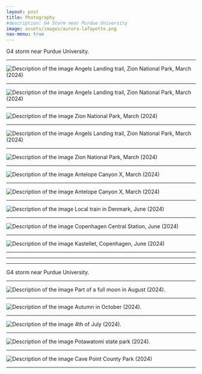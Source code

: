 ```yaml
---
layout: post
title: Photography
#description: G4 Storm near Purdue University
image: assets/images/aurora-lafayette.png 
nav-menu: true
---
```

G4 storm near Purdue University.

<hr />
<img src="assets/images/20240314_145907.jpg" alt="Description of the image" title=" Optionalimage title">
Angels Landing trail, Zion National Park, March (2024)
<hr />
<img src="assets/images/20240314_154834.jpg" alt="Description of the image" title=" Optionalimage title">
Angels Landing trail, Zion National Park, March (2024)

<hr />
<img src="assets/images/20240315_155143.jpg" alt="Description of the image" title=" Optionalimage title">
 Zion National Park, March (2024)

<hr />
<img src="assets/images/20240315_164435.jpg" alt="Description of the image" title=" Optionalimage title">
Angels Landing trail, Zion National Park, March (2024)

<hr />
<img src="assets/images/IMG_20240315_193643.jpg" alt="Description of the image" title=" Optionalimage title">
 Zion National Park, March (2024)

<hr />
<img src="assets/images/IMG_20240316_121054.jpg" alt="Description of the image" title=" Optionalimage title">
Antelope Canyon X, March (2024)
<hr />
<img src="assets/images/IMG_20240316_115312.jpg" alt="Description of the image" title=" Optionalimage title">
Antelope Canyon X, March (2024)

<hr />
<img src="assets/images/metro-denmark.jpg" alt="Description of the image" title=" Optionalimage title">
Local train in Denmark, June (2024)
<hr />
<img src="assets/images/central-station.jpg" alt="Description of the image" title=" Optionalimage title">
Copenhagen Central Station, June (2024)
<hr />
<img src="assets/images/IMG_20240615_164729.jpg" alt="Description of the image" title=" Optionalimage title">
Kastellet, Copenhagen, June (2024)


<hr />

<hr />

<hr />






G4 storm near Purdue University.
<hr />
<img src="assets/images/chandra.png" alt="Description of the image" title=" Optionalimage title">
Part of a full moon in August (2024).

<hr />
<img src="assets/images/fall.jpg" alt="Description of the image" title=" Optionalimage title">
Autumn in October (2024).
<hr />
<img src="assets/images/DSC_0203.JPG" alt="Description of the image" title=" Optionalimage title">
4th of July (2024).
<hr />

<img src="assets/images/DSC_0527.JPG" alt="Description of the image" title=" Optionalimage title">
Potawatomi state park (2024).
<hr />

<img src="assets/images/DSC_0628.JPG" alt="Description of the image" title=" Optionalimage title">
Cave Point County Park (2024)

<hr />




